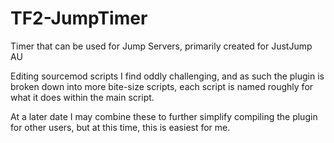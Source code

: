 # TF2-JumpTimer
Timer that can be used for Jump Servers, primarily created for JustJump AU

Editing sourcemod scripts I find oddly challenging, and as such the plugin is broken down into more bite-size scripts, each script is named roughly for what it does within the main script. 

At a later date I may combine these to further simplify compiling the plugin for other users, but at this time, this is easiest for me.
